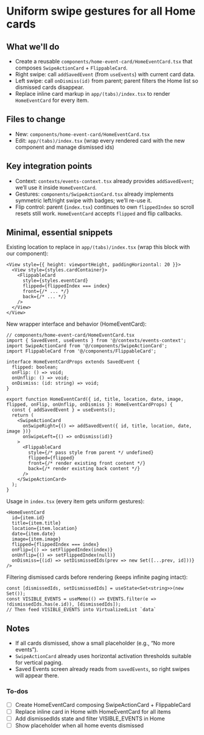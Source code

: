 <!-- 1ac35b05-3095-47ad-a412-7805ade9afb6 8a8d1696-d505-44e6-a90f-38dcd57667b3 -->
# Uniform swipe gestures for all Home cards

## What we'll do

- Create a reusable `components/home-event-card/HomeEventCard.tsx` that composes `SwipeActionCard` + `FlippableCard`.
- Right swipe: call `addSavedEvent` (from `useEvents`) with current card data.
- Left swipe: call `onDismiss(id)` from parent; parent filters the Home list so dismissed cards disappear.
- Replace inline card markup in `app/(tabs)/index.tsx` to render `HomeEventCard` for every item.

## Files to change

- New: `components/home-event-card/HomeEventCard.tsx`
- Edit: `app/(tabs)/index.tsx` (wrap every rendered card with the new component and manage dismissed ids)

## Key integration points

- Context: `contexts/events-context.tsx` already provides `addSavedEvent`; we’ll use it inside `HomeEventCard`.
- Gestures: `components/SwipeActionCard.tsx` already implements symmetric left/right swipe with badges; we’ll re-use it.
- Flip control: parent (`index.tsx`) continues to own `flippedIndex` so scroll resets still work. `HomeEventCard` accepts `flipped` and flip callbacks.

## Minimal, essential snippets

Existing location to replace in `app/(tabs)/index.tsx` (wrap this block with our component):

```256:316:/Users/sumit/Documents/reactnative/ballot/app/(tabs)/index.tsx
<View style={{ height: viewportHeight, paddingHorizontal: 20 }}>
  <View style={styles.cardContainer}>
    <FlippableCard
      style={styles.eventCard}
      flipped={flippedIndex === index}
      front={/* ... */}
      back={/* ... */}
    />
  </View>
</View>
```

New wrapper interface and behavior (HomeEventCard):

```tsx
// components/home-event-card/HomeEventCard.tsx
import { SavedEvent, useEvents } from '@/contexts/events-context';
import SwipeActionCard from '@/components/SwipeActionCard';
import FlippableCard from '@/components/FlippableCard';

interface HomeEventCardProps extends SavedEvent {
  flipped: boolean;
  onFlip: () => void;
  onUnflip: () => void;
  onDismiss: (id: string) => void;
}

export function HomeEventCard({ id, title, location, date, image, flipped, onFlip, onUnflip, onDismiss }: HomeEventCardProps) {
  const { addSavedEvent } = useEvents();
  return (
    <SwipeActionCard
      onSwipeRight={() => addSavedEvent({ id, title, location, date, image })}
      onSwipeLeft={() => onDismiss(id)}
    >
      <FlippableCard
        style={/* pass style from parent */ undefined}
        flipped={flipped}
        front={/* render existing front content */}
        back={/* render existing back content */}
      />
    </SwipeActionCard>
  );
}
```

Usage in `index.tsx` (every item gets uniform gestures):

```tsx
<HomeEventCard
  id={item.id}
  title={item.title}
  location={item.location}
  date={item.date}
  image={item.image}
  flipped={flippedIndex === index}
  onFlip={() => setFlippedIndex(index)}
  onUnflip={() => setFlippedIndex(null)}
  onDismiss={(id) => setDismissedIds(prev => new Set([...prev, id]))}
/>
```

Filtering dismissed cards before rendering (keeps infinite paging intact):

```tsx
const [dismissedIds, setDismissedIds] = useState<Set<string>>(new Set());
const VISIBLE_EVENTS = useMemo(() => EVENTS.filter(e => !dismissedIds.has(e.id)), [dismissedIds]);
// Then feed VISIBLE_EVENTS into VirtualizedList `data`
```

## Notes

- If all cards dismissed, show a small placeholder (e.g., “No more events”).
- `SwipeActionCard` already uses horizontal activation thresholds suitable for vertical paging.
- Saved Events screen already reads from `savedEvents`, so right swipes will appear there.

### To-dos

- [ ] Create HomeEventCard composing SwipeActionCard + FlippableCard
- [ ] Replace inline card in Home with HomeEventCard for all items
- [ ] Add dismissedIds state and filter VISIBLE_EVENTS in Home
- [ ] Show placeholder when all home events dismissed